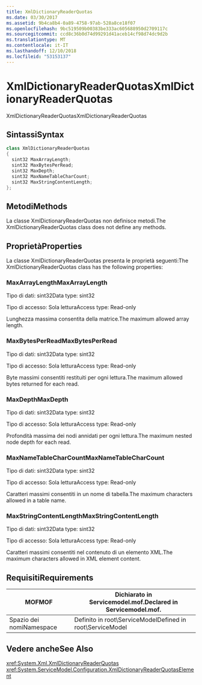 ```yaml
---
title: XmlDictionaryReaderQuotas
ms.date: 03/30/2017
ms.assetid: 9b4ca8b4-0a89-4758-97ab-528a8ce18f07
ms.openlocfilehash: 9bc519509b00383be333ac605688950d2709117c
ms.sourcegitcommit: ccd8c36b0d74d99291d41aceb14cf98d74dc9d2b
ms.translationtype: MT
ms.contentlocale: it-IT
ms.lasthandoff: 12/10/2018
ms.locfileid: "53153137"
---
```

# <a name="xmldictionaryreaderquotas"></a><span data-ttu-id="50a1b-102">XmlDictionaryReaderQuotas</span><span class="sxs-lookup"><span data-stu-id="50a1b-102">XmlDictionaryReaderQuotas</span></span>
<span data-ttu-id="50a1b-103">XmlDictionaryReaderQuotas</span><span class="sxs-lookup"><span data-stu-id="50a1b-103">XmlDictionaryReaderQuotas</span></span>  
  
## <a name="syntax"></a><span data-ttu-id="50a1b-104">Sintassi</span><span class="sxs-lookup"><span data-stu-id="50a1b-104">Syntax</span></span>  
  
```csharp
class XmlDictionaryReaderQuotas  
{  
  sint32 MaxArrayLength;  
  sint32 MaxBytesPerRead;  
  sint32 MaxDepth;  
  sint32 MaxNameTableCharCount;  
  sint32 MaxStringContentLength;  
};  
```  
  
## <a name="methods"></a><span data-ttu-id="50a1b-105">Metodi</span><span class="sxs-lookup"><span data-stu-id="50a1b-105">Methods</span></span>  
 <span data-ttu-id="50a1b-106">La classe XmlDictionaryReaderQuotas non definisce metodi.</span><span class="sxs-lookup"><span data-stu-id="50a1b-106">The XmlDictionaryReaderQuotas class does not define any methods.</span></span>  
  
## <a name="properties"></a><span data-ttu-id="50a1b-107">Proprietà</span><span class="sxs-lookup"><span data-stu-id="50a1b-107">Properties</span></span>  
 <span data-ttu-id="50a1b-108">La classe XmlDictionaryReaderQuotas presenta le proprietà seguenti:</span><span class="sxs-lookup"><span data-stu-id="50a1b-108">The XmlDictionaryReaderQuotas class has the following properties:</span></span>  
  
### <a name="maxarraylength"></a><span data-ttu-id="50a1b-109">MaxArrayLength</span><span class="sxs-lookup"><span data-stu-id="50a1b-109">MaxArrayLength</span></span>  
 <span data-ttu-id="50a1b-110">Tipo di dati: sint32</span><span class="sxs-lookup"><span data-stu-id="50a1b-110">Data type: sint32</span></span>  
  
 <span data-ttu-id="50a1b-111">Tipo di accesso: Sola lettura</span><span class="sxs-lookup"><span data-stu-id="50a1b-111">Access type: Read-only</span></span>  
  
 <span data-ttu-id="50a1b-112">Lunghezza massima consentita della matrice.</span><span class="sxs-lookup"><span data-stu-id="50a1b-112">The maximum allowed array length.</span></span>  
  
### <a name="maxbytesperread"></a><span data-ttu-id="50a1b-113">MaxBytesPerRead</span><span class="sxs-lookup"><span data-stu-id="50a1b-113">MaxBytesPerRead</span></span>  
 <span data-ttu-id="50a1b-114">Tipo di dati: sint32</span><span class="sxs-lookup"><span data-stu-id="50a1b-114">Data type: sint32</span></span>  
  
 <span data-ttu-id="50a1b-115">Tipo di accesso: Sola lettura</span><span class="sxs-lookup"><span data-stu-id="50a1b-115">Access type: Read-only</span></span>  
  
 <span data-ttu-id="50a1b-116">Byte massimi consentiti restituiti per ogni lettura.</span><span class="sxs-lookup"><span data-stu-id="50a1b-116">The maximum allowed bytes returned for each read.</span></span>  
  
### <a name="maxdepth"></a><span data-ttu-id="50a1b-117">MaxDepth</span><span class="sxs-lookup"><span data-stu-id="50a1b-117">MaxDepth</span></span>  
 <span data-ttu-id="50a1b-118">Tipo di dati: sint32</span><span class="sxs-lookup"><span data-stu-id="50a1b-118">Data type: sint32</span></span>  
  
 <span data-ttu-id="50a1b-119">Tipo di accesso: Sola lettura</span><span class="sxs-lookup"><span data-stu-id="50a1b-119">Access type: Read-only</span></span>  
  
 <span data-ttu-id="50a1b-120">Profondità massima dei nodi annidati per ogni lettura.</span><span class="sxs-lookup"><span data-stu-id="50a1b-120">The maximum nested node depth for each read.</span></span>  
  
### <a name="maxnametablecharcount"></a><span data-ttu-id="50a1b-121">MaxNameTableCharCount</span><span class="sxs-lookup"><span data-stu-id="50a1b-121">MaxNameTableCharCount</span></span>  
 <span data-ttu-id="50a1b-122">Tipo di dati: sint32</span><span class="sxs-lookup"><span data-stu-id="50a1b-122">Data type: sint32</span></span>  
  
 <span data-ttu-id="50a1b-123">Tipo di accesso: Sola lettura</span><span class="sxs-lookup"><span data-stu-id="50a1b-123">Access type: Read-only</span></span>  
  
 <span data-ttu-id="50a1b-124">Caratteri massimi consentiti in un nome di tabella.</span><span class="sxs-lookup"><span data-stu-id="50a1b-124">The maximum characters allowed in a table name.</span></span>  
  
### <a name="maxstringcontentlength"></a><span data-ttu-id="50a1b-125">MaxStringContentLength</span><span class="sxs-lookup"><span data-stu-id="50a1b-125">MaxStringContentLength</span></span>  
 <span data-ttu-id="50a1b-126">Tipo di dati: sint32</span><span class="sxs-lookup"><span data-stu-id="50a1b-126">Data type: sint32</span></span>  
  
 <span data-ttu-id="50a1b-127">Tipo di accesso: Sola lettura</span><span class="sxs-lookup"><span data-stu-id="50a1b-127">Access type: Read-only</span></span>  
  
 <span data-ttu-id="50a1b-128">Caratteri massimi consentiti nel contenuto di un elemento XML.</span><span class="sxs-lookup"><span data-stu-id="50a1b-128">The maximum characters allowed in XML element content.</span></span>  
  
## <a name="requirements"></a><span data-ttu-id="50a1b-129">Requisiti</span><span class="sxs-lookup"><span data-stu-id="50a1b-129">Requirements</span></span>  
  
|<span data-ttu-id="50a1b-130">MOF</span><span class="sxs-lookup"><span data-stu-id="50a1b-130">MOF</span></span>|<span data-ttu-id="50a1b-131">Dichiarato in Servicemodel.mof.</span><span class="sxs-lookup"><span data-stu-id="50a1b-131">Declared in Servicemodel.mof.</span></span>|  
|---------|-----------------------------------|  
|<span data-ttu-id="50a1b-132">Spazio dei nomi</span><span class="sxs-lookup"><span data-stu-id="50a1b-132">Namespace</span></span>|<span data-ttu-id="50a1b-133">Definito in root\ServiceModel</span><span class="sxs-lookup"><span data-stu-id="50a1b-133">Defined in root\ServiceModel</span></span>|  
  
## <a name="see-also"></a><span data-ttu-id="50a1b-134">Vedere anche</span><span class="sxs-lookup"><span data-stu-id="50a1b-134">See Also</span></span>  
 <xref:System.Xml.XmlDictionaryReaderQuotas>  
 <xref:System.ServiceModel.Configuration.XmlDictionaryReaderQuotasElement>
